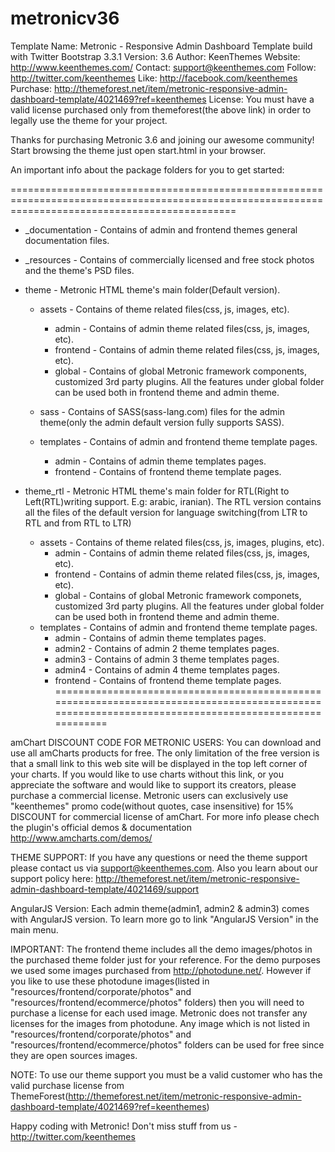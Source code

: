 # metronicv36
Template Name: 	Metronic - Responsive Admin Dashboard Template build with Twitter Bootstrap 3.3.1
Version: 		3.6
Author: 		KeenThemes
Website: 		http://www.keenthemes.com/
Contact: 		support@keenthemes.com
Follow: 		http://twitter.com/keenthemes
Like: 			http://facebook.com/keenthemes
Purchase: 		http://themeforest.net/item/metronic-responsive-admin-dashboard-template/4021469?ref=keenthemes
License: 		You must have a valid license purchased only from themeforest(the above link) in order to legally use the theme for your project.

Thanks for purchasing Metronic 3.6 and joining our awesome community! Start browsing the theme just open start.html in your browser.

An important info about the package folders for you to get started:

===================================================================================================================================================
- _documentation  		- Contains of admin and frontend themes general documentation files.

- _resources      		- Contains of commercially licensed and free stock photos and the theme's PSD files.

- theme       			- Metronic HTML theme's main folder(Default version).
	- assets        	- Contains of theme related files(css, js, images, etc).
		- admin			- Contains of admin theme related files(css, js, images, etc).
		- frontend   	- Contains of admin theme related files(css, js, images, etc).
		- global  		- Contains of global Metronic framework components, customized 3rd party plugins. 
		              	  All the features under global folder can be used both in frontend theme and admin theme.

	- sass				- Contains of SASS(sass-lang.com) files for the admin theme(only the admin default version fully supports SASS).
	- templates       	- Contains of admin and frontend theme template pages.
		- admin       	- Contains of admin theme templates pages.
		- frontend    	- Contains of frontend theme template pages.

- theme_rtl   			- Metronic HTML theme's main folder for RTL(Right to Left(RTL)writing support. E.g: arabic, iranian).
					      The RTL version contains all the files of the default version for language switching(from LTR to RTL and from RTL to LTR)

	- assets        	- Contains of theme related files(css, js, images, plugins, etc).
		- admin			- Contains of admin theme related files(css, js, images, etc).
		- frontend   	- Contains of admin theme related files(css, js, images, etc).
		- global  		- Contains of global Metronic framework componets, customized 3rd party plugins. 
		              	  All the features under global folder can be used both in frontend theme and admin theme.
	- templates       	- Contains of admin and frontend theme template pages.
		- admin       	- Contains of admin theme templates pages.
		- admin2       	- Contains of admin 2 theme templates pages.
		- admin3       	- Contains of admin 3 theme templates pages.
		- admin4       	- Contains of admin 4 theme templates pages.
		- frontend    	- Contains of frontend theme template pages.
===================================================================================================================================================

amChart DISCOUNT CODE FOR METRONIC USERS:
You can download and use all amCharts products for free. The only limitation of the free version is that a small link to this web site will be displayed in the top left corner of your charts. If you would like to use charts without this link, or you appreciate the software and would like to support its creators, please purchase a commercial license. Metronic users can exclusively use "keenthemes" promo code(without quotes, case insensitive) for 15% DISCOUNT for commercial license of amChart.
For more info please chech the plugin's official demos & documentation http://www.amcharts.com/demos/


THEME SUPPORT:
If you have any questions or need the theme support please contact us via support@keenthemes.com.
Also you learn about our support policy here: http://themeforest.net/item/metronic-responsive-admin-dashboard-template/4021469/support

AngularJS Version:
Each admin theme(admin1, admin2 & admin3) comes with AngularJS version. To learn more go to link "AngularJS Version" in the main menu.

IMPORTANT:
The frontend theme includes all the demo images/photos in the purchased theme folder just for your reference. 
For the demo purposes we used some images purchased from http://photodune.net/.
However if you like to use these photodune images(listed in "resources/frontend/corporate/photos" and "resources/frontend/ecommerce/photos" folders) then you will 
need to purchase a license for each used image. Metronic does not transfer any licenses for the images from photodune. Any image which is not listed in "resources/frontend/corporate/photos" and "resources/frontend/ecommerce/photos" folders can be used for free since they are open sources images. 

NOTE: 
To use our theme support you must be a valid customer who has the valid purchase license from ThemeForest(http://themeforest.net/item/metronic-responsive-admin-dashboard-template/4021469?ref=keenthemes) 

Happy coding with Metronic!  Don't miss stuff from us - http://twitter.com/keenthemes